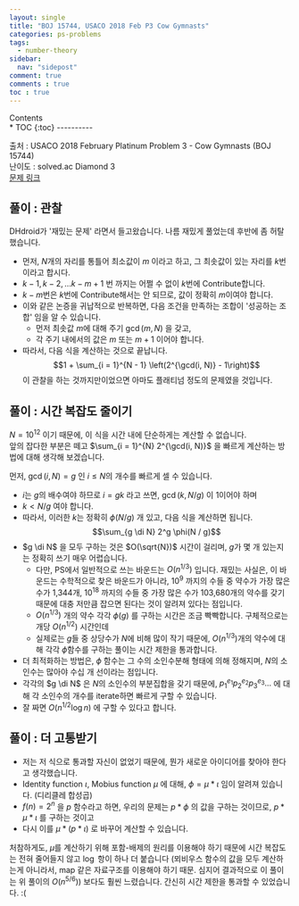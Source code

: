 ```yaml
---
layout: single
title: "BOJ 15744, USACO 2018 Feb P3 Cow Gymnasts"
categories: ps-problems
tags:
  - number-theory
sidebar:
  nav: "sidepost"
comment: true
comments : true
toc : true
---
```

<div id="toc">
Contents
</div>
* TOC
{:toc}
----------

출처 : USACO 2018 February Platinum Problem 3 - Cow Gymnasts (BOJ 15744)  
난이도 : solved.ac Diamond 3  
[문제 링크](https://www.acmicpc.net/problem/15744)
## 풀이 : 관찰
DHdroid가 '재밌는 문제' 라면서 들고왔습니다. 나름 재밌게 풀었는데 후반에 좀 허탈했습니다.
- 먼저, $N$개의 자리를 통틀어 최소값이 $m$ 이라고 하고, 그 최솟값이 있는 자리를 $k$번이라고 합시다. 
- $k - 1, k - 2, \dots k - m + 1$ 번 까지는 어쩔 수 없이 $k$번에 Contribute합니다. 
- $k-m$번은 $k$번에 Contribute해서는 안 되므로, 값이 정확히 $m$이여야 합니다. 
- 이와 같은 논증을 귀납적으로 반복하면, 다음 조건을 만족하는 조합이 '성공하는 조합' 임을 알 수 있습니다. 
  - 먼저 최솟값 $m$에 대해 주기 $\gcd(m, N)$ 을 갖고, 
  - 각 주기 내에서의 값은 $m$ 또는 $m+1$ 이어야 합니다. 
- 따라서, 다음 식을 계산하는 것으로 끝납니다.
  $$1 + \sum_{i = 1}^{N - 1} \left(2^{\gcd(i, N)} - 1\right)$$
  이 관찰을 하는 것까지만이었으면 아마도 플래티넘 정도의 문제였을 것입니다. 


## 풀이 : 시간 복잡도 줄이기
$N = 10^{12}$ 이기 때문에, 이 식을 시간 내에 단순하게는 계산할 수 없습니다.  
앞의 잡다한 부분은 떼고 $\sum_{i = 1}^{N} 2^{\gcd(i, N)}$ 을 빠르게 계산하는 방법에 대해 생각해 보겠습니다.

먼저, $\gcd(i, N) = g$ 인 $i \leq N$의 개수를 빠르게 셀 수 있습니다. 
- $i$는 $g$의 배수여야 하므로 $i = gk$ 라고 쓰면, $\gcd(k, N/g)$ 이 1이어야 하며
- $k < N / g$ 여야 합니다.  
- 따라서, 이러한 $k$는 정확히 $\phi(N / g)$ 개 있고, 다음 식을 계산하면 됩니다. 
  $$\sum_{g \di N} 2^g \phi(N / g)$$
- $g \di N$ 을 모두 구하는 것은 $O(\sqrt{N})$ 시간이 걸리며, $g$가 몇 개 있는지는 정확히 쓰기 매우 어렵습니다.
  - 다만, PS에서 일반적으로 쓰는 바운드는 $O(n^{1/3})$ 입니다. 재밌는 사실은, 이 바운드는 수학적으로 찾은 바운드가 아니라, $10^{9}$ 까지의 수들 중 약수가 가장 많은 수가 1,344개, $10^{18}$ 까지의 수들 중 가장 많은 수가 103,680개의 약수를 갖기 때문에 대충 저만큼 잡으면 된다는 것이 알려져 있다는 점입니다. 
  - $O(n^{1/3})$ 개의 약수 각각 $\phi(g)$ 를 구하는 시간은 조금 빡빡합니다. 구체적으로는 개당 $O(n^{1/2})$ 시간인데
  - 실제로는 $g$들 중 상당수가 $N$에 비해 많이 작기 때문에, $O(n^{1/3})$개의 약수에 대해 각각 $\phi$함수를 구하는 풀이는 시간 제한을 통과합니다.
- 더 최적화하는 방법은, $\phi$ 함수는 그 수의 소인수분해 형태에 의해 정해지며, $N$의 소인수는 많아야 수십 개 선이라는 점입니다. 
- 각각의 $g \di N$ 은 $N$의 소인수의 부분집합을 갖기 때문에, $p_1^{e_1} p_2^{e_2} p_3^{e_3}\dots$ 에 대해 각 소인수의 개수를 iterate하면 빠르게 구할 수 있습니다.
- 잘 짜면 $O(n^{1/2} \log n)$ 에 구할 수 있다고 합니다.

## 풀이 : 더 고통받기
- 저는 저 식으로 통과할 자신이 없었기 때문에, 뭔가 새로운 아이디어를 찾아야 한다고 생각했습니다. 
- Identity function $\iota$, Mobius function $\mu$ 에 대해, $\phi = \mu * \iota$ 임이 알려져 있습니다. (디리클레 합성곱)
- $f(n) = 2^n$ 을 $p$ 함수라고 하면, 우리의 문제는 $p * \phi$ 의 값을 구하는 것이므로, $p * \mu * \iota$ 를 구하는 것이고
- 다시 이를 $\mu * (p * \iota)$ 로 바꾸어 계산할 수 있습니다.

처참하게도, $\mu$를 계산하기 위해 포함-배제의 원리를 이용해야 하기 때문에 시간 복잡도는 전혀 줄어들지 않고 $\log$ 항이 하나 더 붙습니다 (뫼비우스 함수의 값을 모두 계산하는게 아니라서, map 같은 자료구조를 이용해야 하기 때문. 심지어 결과적으로 이 풀이는 위 풀이의 $O(n^{5/6}))$ 보다도 훨씬 느렸습니다. 간신히 시간 제한을 통과할 수 있었습니다. :(